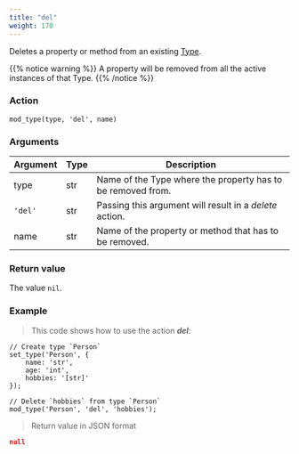 ```yaml
---
title: "del"
weight: 170
---
```


Deletes a property or method from an existing [Type](../../../data-types/type).

{{% notice warning %}}
A property will be removed from all the active instances of that Type.
{{% /notice %}}

### Action

`mod_type(type, 'del', name)`

### Arguments

Argument | Type | Description
-------- | ---- | -----------
type | str | Name of the Type where the property has to be removed from.
`'del'` | str | Passing this argument will result in a *delete* action.
name | str | Name of the property or method that has to be removed.

### Return value

The value `nil`.

### Example

> This code shows how to use the action ***del***:

```thingsdb,json_response
// Create type `Person`
set_type('Person', {
    name: 'str',
    age: 'int',
    hobbies: '[str]'
});

// Delete `hobbies` from type `Person`
mod_type('Person', 'del', 'hobbies');
```

> Return value in JSON format

```json
null
```
